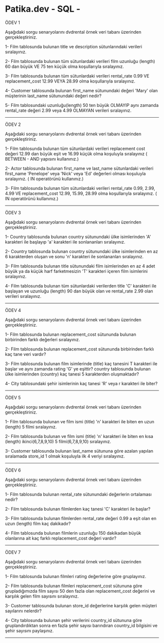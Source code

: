 # Patika.dev - SQL -

ÖDEV 1

Aşağıdaki sorgu senaryolarını dvdrental örnek veri tabanı üzerinden gerçekleştiriniz.

1- Film tablosunda bulunan title ve description sütunlarındaki verileri sıralayınız.

2- Film tablosunda bulunan tüm sütunlardaki verileri film uzunluğu (length) 60 dan büyük VE 75 ten küçük olma koşullarıyla sıralayınız.

3- Film tablosunda bulunan tüm sütunlardaki verileri rental_rate 0.99 VE replacement_cost 12.99 VEYA 28.99 olma koşullarıyla sıralayınız.

4- Customer tablosunda bulunan first_name sütunundaki değeri 'Mary' olan müşterinin last_name sütunundaki değeri nedir?

5- Film tablosundaki uzunluğu(length) 50 ten büyük OLMAYIP aynı zamanda rental_rate değeri 2.99 veya 4.99 OLMAYAN verileri sıralayınız.


---------------------------------------------------------------------------------

ÖDEV 2 

Aşağıdaki sorgu senaryolarını dvdrental örnek veri tabanı üzerinden gerçekleştiriniz.

1- Film tablosunda bulunan tüm sütunlardaki verileri replacement cost değeri 12.99 dan büyük eşit ve 16.99 küçük olma koşuluyla sıralayınız ( BETWEEN - AND yapısını kullanınız.)

2- Actor tablosunda bulunan first_name ve last_name sütunlardaki verileri first_name 'Penelope' veya 'Nick' veya 'Ed' değerleri olması koşuluyla sıralayınız. ( IN operatörünü kullanınız.)

3- Film tablosunda bulunan tüm sütunlardaki verileri rental_rate 0.99, 2.99, 4.99 VE replacement_cost 12.99, 15.99, 28.99 olma koşullarıyla sıralayınız. ( IN operatörünü kullanınız.)

---------------------------------------------------------------------------------

ÖDEV 3

Aşağıdaki sorgu senaryolarını dvdrental örnek veri tabanı üzerinden gerçekleştiriniz.

1- Country tablosunda bulunan country sütunundaki ülke isimlerinden 'A' karakteri ile başlayıp 'a' karakteri ile sonlananları sıralayınız.

2- Country tablosunda bulunan country sütunundaki ülke isimlerinden en az 6 karakterden oluşan ve sonu 'n' karakteri ile sonlananları sıralayınız.

3- Film tablosunda bulunan title sütunundaki film isimlerinden en az 4 adet büyük ya da küçük harf farketmesizin 'T' karakteri içeren film isimlerini sıralayınız.

4- Film tablosunda bulunan tüm sütunlardaki verilerden title 'C' karakteri ile başlayan ve uzunluğu (length) 90 dan büyük olan ve rental_rate 2.99 olan verileri sıralayınız.

---------------------------------------------------------------------------------

ÖDEV 4

Aşağıdaki sorgu senaryolarını dvdrental örnek veri tabanı üzerinden gerçekleştiriniz.

1- Film tablosunda bulunan replacement_cost sütununda bulunan birbirinden farklı değerleri sıralayınız.

2- Film tablosunda bulunan replacement_cost sütununda birbirinden farklı kaç tane veri vardır?

3- Film tablosunda bulunan film isimlerinde (title) kaç tanesini T karakteri ile başlar ve aynı zamanda rating 'G' ye eşittir?
country tablosunda bulunan ülke isimlerinden (country) kaç tanesi 5 karakterden oluşmaktadır?

4- City tablosundaki şehir isimlerinin kaç tanesi 'R' veya r karakteri ile biter?

---------------------------------------------------------------------------------

ÖDEV 5

Aşağıdaki sorgu senaryolarını dvdrental örnek veri tabanı üzerinden gerçekleştiriniz.

1- Film tablosunda bulunan ve film ismi (title) 'n' karakteri ile biten en uzun (length) 5 filmi sıralayınız.

2- Film tablosunda bulunan ve film ismi (title) 'n' karakteri ile biten en kısa (length) ikinci(6,7,8,9,10) 5 filmi(6,7,8,9,10) sıralayınız.

3- Customer tablosunda bulunan last_name sütununa göre azalan yapılan sıralamada store_id 1 olmak koşuluyla ilk 4 veriyi sıralayınız.

---------------------------------------------------------------------------------

ÖDEV 6 

Aşağıdaki sorgu senaryolarını dvdrental örnek veri tabanı üzerinden gerçekleştiriniz.

1- Film tablosunda bulunan rental_rate sütunundaki değerlerin ortalaması nedir?

2- Film tablosunda bulunan filmlerden kaç tanesi 'C' karakteri ile başlar?

3- Film tablosunda bulunan filmlerden rental_rate değeri 0.99 a eşit olan en uzun (length) film kaç dakikadır?

4- Film tablosunda bulunan filmlerin uzunluğu 150 dakikadan büyük olanlarına ait kaç farklı replacement_cost değeri vardır?

---------------------------------------------------------------------------------

ÖDEV 7

Aşağıdaki sorgu senaryolarını dvdrental örnek veri tabanı üzerinden gerçekleştiriniz.

1- Film tablosunda bulunan filmleri rating değerlerine göre gruplayınız.

2- Film tablosunda bulunan filmleri replacement_cost sütununa göre grupladığımızda film sayısı 50 den fazla olan replacement_cost değerini ve karşılık gelen film sayısını sıralayınız.

3- Customer tablosunda bulunan store_id değerlerine karşılık gelen müşteri sayılarını nelerdir? 

4- City tablosunda bulunan şehir verilerini country_id sütununa göre gruplandırdıktan sonra en fazla şehir sayısı barındıran country_id bilgisini ve şehir sayısını paylaşınız.

---------------------------------------------------------------------------------

